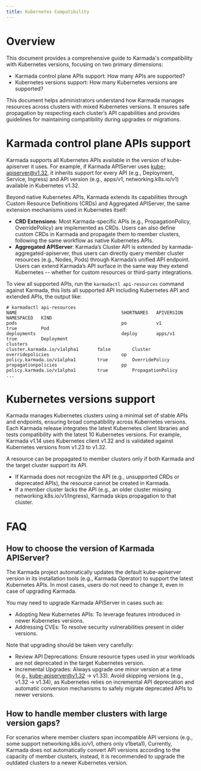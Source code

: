 ```yaml
---
title: Kubernetes Compatibility
---
```


# Overview

This document provides a comprehensive guide to Karmada's compatibility with Kubernetes versions, focusing on two 
primary dimensions: 
- Karmada control plane APIs support: How many APIs are supported? 
- Kubernetes versions support: How many Kubernetes versions are supported?

This document helps administrators understand how Karmada manages resources across clusters with mixed Kubernetes versions. 
It ensures safe propagation by respecting each cluster’s API capabilities and provides guidelines for maintaining 
compatibility during upgrades or migrations.

# Karmada control plane APIs support

Karmada supports all Kubernetes APIs available in the version of kube-apiserver it uses. For example, if Karmada APIServer 
uses kube-apiserver@v1.32, it inherits support for every API (e.g., Deployment, Service, Ingress) and API version 
(e.g., apps/v1, networking.k8s.io/v1) available in Kubernetes v1.32. 

Beyond native Kubernetes APIs, Karmada extends its capabilities through Custom Resource Definitions (CRDs) and 
Aggregated APIServer, the same extension mechanisms used in Kubernetes itself:
- **CRD Extensions**: Most Karmada-specific APIs (e.g., PropagationPolicy, OverridePolicy) are implemented as CRDs. 
Users can also define custom CRDs in Karmada and propagate them to member clusters, following the same workflow as 
native Kubernetes APIs.
- **Aggregated APIServer**: Karmada’s Cluster API is extended by karmada-aggregated-apiserver, thus users can directly
query member cluster resources (e.g., Nodes, Pods) through Karmada’s unified API endpoint.
Users can extend Karmada’s API surface in the same way they extend Kubernetes -- whether for custom resources or 
third-party integrations.

To view all supported APIs, run the `karmadactl api-resources` command against Karmada, this lists all supported API
including Kubernetes API and extended APIs, the output like:
```
# karmadactl api-resources 
NAME                                       SHORTNAMES   APIVERSION                        NAMESPACED   KIND
pods                                       po           v1                                true         Pod
deployments                                deploy       apps/v1                           true         Deployment
clusters                                                cluster.karmada.io/v1alpha1       false        Cluster
overridepolicies                           op           policy.karmada.io/v1alpha1        true         OverridePolicy
propagationpolicies                        pp           policy.karmada.io/v1alpha1        true         PropagationPolicy
...
```

# Kubernetes versions support

Karmada manages Kubernetes clusters using a minimal set of stable APIs and endpoints, ensuring broad compatibility 
across Kubernetes versions. Each Karmada release integrates the latest Kubernetes client libraries and tests 
compatibility with the latest 10 Kubernetes versions. For example, Karmada v1.14 uses Kubernetes client v1.32 and is 
validated against Kubernetes versions from v1.23 to v1.32.

A resource can be propagated to member clusters only if both Karmada and the target cluster support its API.
- If Karmada does not recognize the API (e.g., unsupported CRDs or deprecated APIs), the resource cannot be created in Karmada.
- If a member cluster lacks the API (e.g., an older cluster missing networking.k8s.io/v1/Ingress), Karmada skips propagation to that cluster.

# FAQ

## How to choose the version of Karmada APIServer?

The Karmada project automatically updates the default kube-apiserver version in its installation tools (e.g., Karmada Operator) 
to support the latest Kubernetes APIs. In most cases, users do not need to change it, even in case of upgrading Karmada.

You may need to upgrade Karmada APIServer in cases such as:
- Adopting New Kubernetes APIs: To leverage features introduced in newer Kubernetes versions.
- Addressing CVEs: To resolve security vulnerabilities present in older versions.

Note that upgrading should be taken very carefully:

- Review API Deprecations: Ensure resource types used in your workloads are not deprecated in the target Kubernetes version.
- Incremental Upgrades: Always upgrade one minor version at a time (e.g., kube-apiserver@v1.32 → v1.33). 
Avoid skipping versions (e.g., v1.32 → v1.34), as Kubernetes relies on incremental API deprecation and automatic 
conversion mechanisms to safely migrate deprecated APIs to newer versions.

## How to handle member clusters with large version gaps?

For scenarios where member clusters span incompatible API versions (e.g., some support networking.k8s.io/v1, others only v1beta1),
Currently, Karmada does not automatically convert API versions according to the capacity of member clusters, instead, it is
recommended to upgrade the outdated clusters to a newer Kubernetes version.
